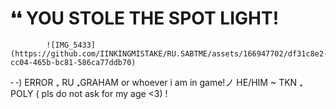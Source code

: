 # ❛❛ YOU STOLE THE SPOT LIGHT!

            ![IMG_5433](https://github.com/IINKINGMISTAKE/RU.SABTME/assets/166947702/df31c8e2-cc04-465b-bc81-586ca77ddb70)
  ⏑ ⏑) ERROR ₊ RU ₊GRAHAM 
                   or whoever i am in game!ノ HE/HIM 
            ~ TKN ₊ POLY      ( pls do not ask for my age <3)  !

